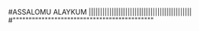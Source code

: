 #ASSALOMU ALAYKUM
|||||||||||||||||||||||||||||||||||||||||||||
#""""""""""""""""""""""""""""""""""""""""""""
